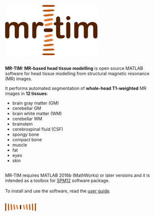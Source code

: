 <img src="https://github.com/gtaberna/mrtim/blob/master/logo/mrtim_logo.png" alt="MR-TIM_logo" width="300"/>

<br />**MR-TIM: MR-based head tissue modelling** is open source MATLAB software for head tissue modelling from structural magnetic resonance (MR) images.

It performs automated segmentation of **whole-head T1-weighted** MR images in **12 tissues**:
* brain gray matter (GM)
* cerebellar GM
* brain white matter (WM)
* cerebellar WM
* brainstem
* cerebrospinal fluid (CSF)
* spongy bone
* compact bone
* muscle
* fat
* eyes
* skin

<br />MR-TIM requires MATLAB 2016b (MathWorks) or later versions and it is intended as a toolbox for [SPM12](http://www.fil.ion.ucl.ac.uk/spm/software/spm12) software package. \
<br />To install and use the software, read the [user guide](https://github.com/gtaberna/mrtim/wiki).

<br /><img src="https://github.com/gtaberna/mrtim/blob/master/logo/mrtim_icon.png" alt="MR-TIM_icon" width="100"/>
